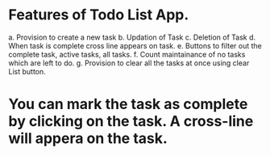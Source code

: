 # Features of Todo List App.
a.	Provision to create a new task
b.	Updation of Task
c.	Deletion of Task
d.	When task is complete cross line appears on task.
e.  Buttons to filter out the complete task, active tasks, all tasks.
f.  Count maintainance of no tasks which are left to do.
g.  Provision to clear all the tasks at once using clear List button.

# You can mark the task as complete by clicking on the task. A cross-line will appera on the task.
